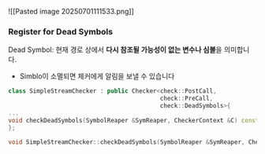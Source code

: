 ![[Pasted image 20250701111533.png]]

### Register for Dead Symbols

Dead Symbol: 현재 경로 상에서 **다시 참조될 가능성이 없는 변수나 심볼**을 의미합니다.
- Simblo이 소멸되면 체커에게 알림을 보낼 수 있습니다

```cpp
class SimpleStreamChecker : public Checker<check::PostCall,
                                           check::PreCall,
                                           check::DeadSymbols>{
...
void checkDeadSymbols(SymbolReaper &SymReaper, CheckerContext &C) const;
};
```


```cpp
void SimpleStreamChecker::checkDeadSymbols(SymbolReaper &SymReaper, CheckerContext &C) const { ProgramStateRef State = C.getState(); SymbolVector LeakedStreams; StreamMapTy TrackedStreams = State->get(); for (StreamMapTy::iterator I = TrackedStreams.begin(), E = TrackedStreams.end(); I != E; ++I) { SymbolRef Sym = I->first; bool IsSymDead = SymReaper.isDead(Sym); if (isLeaked(Sym, I->second, IsSymDead)) LeakedStreams.push_back(Sym); } }
```
